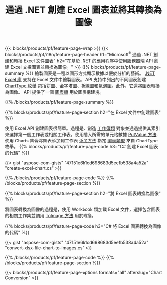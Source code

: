 ﻿---
title: 通過 .NET 創建 Excel 圖表並將其轉換為圖像
url: /zh-hant/net/chart/
description: C# 使用 .NET 庫在 Microsoft Excel 中繪製和轉換圖表或圖表的源代碼。 
---
{{< blocks/products/pf/feature-page-wrap >}}
{{< blocks/products/pf/i18n/feature-page-header h1="Microsoft<sup>&reg;</sup> 通過 .NET 創建和轉換 Excel 文件圖表" h2="在基於 .NET 的應用程序中使用服務器端 API 創建 Excel 文檔圖表並轉換為圖像。" >}}
{{% blocks/products/pf/feature-page-summary %}}
繪製圖表是一種以圖形方式顯示數據以便於分析的藝術。 [.NET Excel 庫](/cells/net/) 支持在 Excel 文件中繪製圖表。 API 支持中列出的不同圖表創建 [ChartType 枚舉](https://apireference.aspose.com/cells/net/aspose.cells.charts/charttype) 包括餅圖、金字塔圖、折線圖和氣泡圖。此外，它還將圖表轉換為圖像。 API 提供了一個 [圖表類](https://apireference.aspose.com/cells/net/aspose.cells.charts) 用於圖表構建塊。

{{% /blocks/products/pf/feature-page-summary %}}

{{% blocks/products/pf/feature-page-section h2="在 Excel 文件中創建圖表" %}}

使用 Excel API 創建圖表很簡單。過程是，創造 [工作簿類](https://apireference.aspose.com/cells/net/aspose.cells/workbook) 對象並通過提供其索引來選擇第一個工作表或相關工作表。使用插入所需的單元格數據 [PutValue 方法](https://apireference.aspose.com/cells/net/aspose.cells/cell/methods/putvalue/index).使用 Charts 集合將圖表添加到工作表 [添加方法](https://apireference.aspose.com/cells/net/aspose.cells.charts/chartcollection/methods/add).指定 [圖表類型](https://apireference.aspose.com/cells/net/aspose.cells.charts/charttype) 來自 ChartType 枚舉。
{{% blocks/products/pf/feature-page-code h3="C# 創建 Excel 圖表的代碼" %}}

{{< gist "aspose-com-gists" "47151e6b1cd698683d5eefb538a4a52a" "create-excel-chart.cs" >}}

{{% /blocks/products/pf/feature-page-code %}}
{{% /blocks/products/pf/feature-page-section %}}


{{% blocks/products/pf/feature-page-section h2="將 Excel 圖表轉換為圖像" %}}

將圖表轉換為圖像的過程是，使用 Workbook 類加載 Excel 文件，選擇包含圖表的相關工作集並調用 [ToImage 方法](https://apireference.aspose.com/cells/net/aspose.cells.charts.chart/toimage/methods/7) 用於轉換。

{{% blocks/products/pf/feature-page-code h3="C# 將 Excel 圖表轉換為圖像的代碼" %}}

{{< gist "aspose-com-gists" "47151e6b1cd698683d5eefb538a4a52a" "convert-xlsx-file-chart-to-images.cs" >}}

{{% /blocks/products/pf/feature-page-code %}}
{{% /blocks/products/pf/feature-page-section %}}

{{< blocks/products/pf/feature-page-options formats="all" afterslug="Chart Conversion" >}}